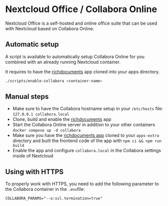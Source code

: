 # Nextcloud Office / Collabora Online

Nextcloud Office is a self-hosted and online office suite that can be used with Nextcloud based on Collabora Online.

## Automatic setup

A script is available to automatically setup Collabora Online for you combined with an already running Nextcloud container.

It requires to have the [richdocuments](https://github.com/nextcloud/richdocuments) app cloned into your apps directory.

```bash
./scripts/enable-collabora <container-name>
```

## Manual steps

- Make sure to have the Collabora hostname setup in your `/etc/hosts` file: `127.0.0.1 collabora.local`
- Clone, build and enable the [richdocuments](https://github.com/nextcloud/richdocuments) app
- Start the Collabora Online server in addition to your other containers `docker compose up -d collabora`
- Make sure you have the [richdocuments app](https://github.com/nextcloud/richdocuments) cloned to your `apps-extra` directory and built the frontend code of the app with `npm ci && npm run build`
- Enable the app and configure `collabora.local` in the Collabora settings inside of Nextcloud

## Using with HTTPS

To properly work with HTTPS, you need to add the following parameter to the Collabora container in the `.env`file:

```
COLLABORA_PARAMS="--o:ssl.termination=true"
```
